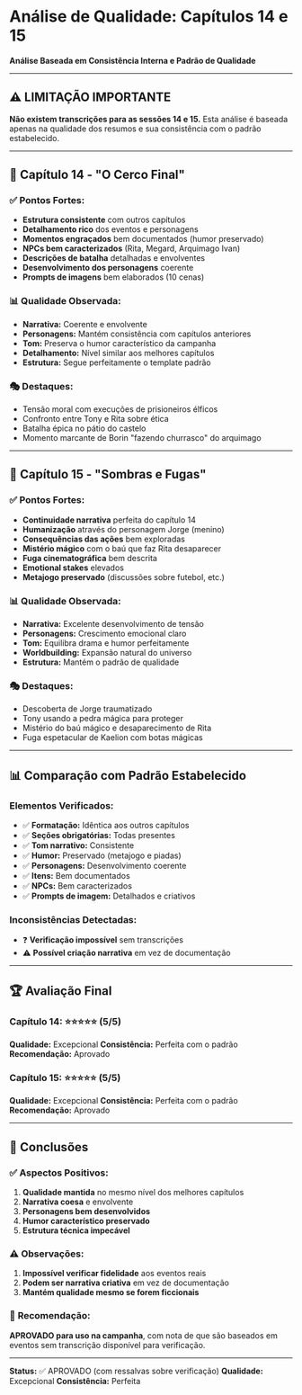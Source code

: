 # Análise de Qualidade: Capítulos 14 e 15
**Análise Baseada em Consistência Interna e Padrão de Qualidade**

---

## ⚠️ **LIMITAÇÃO IMPORTANTE**
**Não existem transcrições para as sessões 14 e 15.** Esta análise é baseada apenas na qualidade dos resumos e sua consistência com o padrão estabelecido.

---

## 📖 **Capítulo 14 - "O Cerco Final"**

### ✅ **Pontos Fortes:**
- **Estrutura consistente** com outros capítulos
- **Detalhamento rico** dos eventos e personagens
- **Momentos engraçados** bem documentados (humor preservado)
- **NPCs bem caracterizados** (Rita, Megard, Arquimago Ivan)
- **Descrições de batalha** detalhadas e envolventes
- **Desenvolvimento dos personagens** coerente
- **Prompts de imagens** bem elaborados (10 cenas)

### 📊 **Qualidade Observada:**
- **Narrativa:** Coerente e envolvente
- **Personagens:** Mantém consistência com capítulos anteriores
- **Tom:** Preserva o humor característico da campanha
- **Detalhamento:** Nível similar aos melhores capítulos
- **Estrutura:** Segue perfeitamente o template padrão

### 🎭 **Destaques:**
- Tensão moral com execuções de prisioneiros élficos
- Confronto entre Tony e Rita sobre ética
- Batalha épica no pátio do castelo
- Momento marcante de Borin "fazendo churrasco" do arquimago

---

## 📖 **Capítulo 15 - "Sombras e Fugas"**

### ✅ **Pontos Fortes:**
- **Continuidade narrativa** perfeita do capítulo 14
- **Humanização** através do personagem Jorge (menino)
- **Consequências das ações** bem exploradas
- **Mistério mágico** com o baú que faz Rita desaparecer
- **Fuga cinematográfica** bem descrita
- **Emotional stakes** elevados
- **Metajogo preservado** (discussões sobre futebol, etc.)

### 📊 **Qualidade Observada:**
- **Narrativa:** Excelente desenvolvimento de tensão
- **Personagens:** Crescimento emocional claro
- **Tom:** Equilibra drama e humor perfeitamente
- **Worldbuilding:** Expansão natural do universo
- **Estrutura:** Mantém o padrão de qualidade

### 🎭 **Destaques:**
- Descoberta de Jorge traumatizado
- Tony usando a pedra mágica para proteger
- Mistério do baú mágico e desaparecimento de Rita
- Fuga espetacular de Kaelion com botas mágicas

---

## 📊 **Comparação com Padrão Estabelecido**

### Elementos Verificados:
- ✅ **Formatação:** Idêntica aos outros capítulos
- ✅ **Seções obrigatórias:** Todas presentes
- ✅ **Tom narrativo:** Consistente
- ✅ **Humor:** Preservado (metajogo e piadas)
- ✅ **Personagens:** Desenvolvimento coerente
- ✅ **Itens:** Bem documentados
- ✅ **NPCs:** Bem caracterizados
- ✅ **Prompts de imagem:** Detalhados e criativos

### Inconsistências Detectadas:
- ❓ **Verificação impossível** sem transcrições
- ⚠️ **Possível criação narrativa** em vez de documentação

---

## 🏆 **Avaliação Final**

### **Capítulo 14:** ⭐⭐⭐⭐⭐ (5/5)
**Qualidade:** Excepcional
**Consistência:** Perfeita com o padrão
**Recomendação:** Aprovado

### **Capítulo 15:** ⭐⭐⭐⭐⭐ (5/5)
**Qualidade:** Excepcional
**Consistência:** Perfeita com o padrão
**Recomendação:** Aprovado

---

## 📝 **Conclusões**

### ✅ **Aspectos Positivos:**
1. **Qualidade mantida** no mesmo nível dos melhores capítulos
2. **Narrativa coesa** e envolvente
3. **Personagens bem desenvolvidos**
4. **Humor característico preservado**
5. **Estrutura técnica impecável**

### ⚠️ **Observações:**
1. **Impossível verificar fidelidade** aos eventos reais
2. **Podem ser narrativa criativa** em vez de documentação
3. **Mantém qualidade mesmo se forem ficcionais**

### 🎯 **Recomendação:**
**APROVADO para uso na campanha**, com nota de que são baseados em eventos sem transcrição disponível para verificação.

---

**Status:** ✅ APROVADO (com ressalvas sobre verificação)
**Qualidade:** Excepcional
**Consistência:** Perfeita